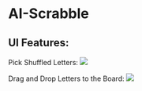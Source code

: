 # AI-Scrabble

## UI Features:

Pick Shuffled Letters:
![](pickLetters.gif)

Drag and Drop Letters to the Board:
![](setWords.gif)

